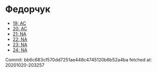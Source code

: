 # Федорчук
- [19: AC](19.md)
- [20: AC](20.md)
- [21: NA](21.md)
- [22: NA](22.md)
- [23: NA](23.md)
- [24: NA](24.md)

Commit: bb6c683cf570dd7251ae448c4745120b6b52a4ba
 fetched at: 20201020-203257
